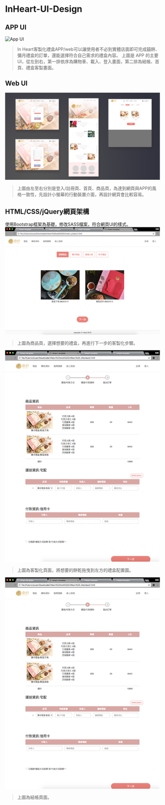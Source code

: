 
InHeart-UI-Design
=============

APP UI
-------------
![App UI](https://github.com/xuanyizneg/InHeart-UI-Design/blob/master/app_inheart.png)
>In Heart客製化禮盒APP/web可以讓使用者不必到實體店面即可完成囍餅、彌月禮盒的訂單，還能選擇符合自己需求的禮盒內容。
>上圖是 APP 的主要UI，從左到右，第一排依序為購物車、載入、登入畫面，第二排為結帳、首頁、禮盒客製畫面。

Web UI
-------------
![Web UI](https://github.com/xuanyizneg/InHeart-UI-Design/blob/master/web_inheart.png)
>上圖由左至右分別是登入/註冊頁、首頁、商品頁，為達到網頁與APP的風格一致性，先設計小螢幕的行動裝置介面，再設計網頁會比較容易。


HTML/CSS/jQuery網頁架構
-------------
使用Bootstrap框架為基礎，修改SASS檔案，符合網頁UI的樣式。
![html/css/js](https://github.com/xuanyizneg/InHeart-UI-Design/blob/master/inheart%20html:css:js%201.png)
>上圖為商品頁，選擇想要的禮盒，再進行下一步的客製化步驟。


![html/css/js](https://github.com/xuanyizneg/InHeart-UI-Design/blob/master/inheart%20html:css:js%20%203.png)
>上圖為客製化頁面，將想要的餅乾拖曳到左方的禮盒配置圖。

![html/css/js](https://github.com/xuanyizneg/InHeart-UI-Design/blob/master/inheart%20html:css:js%20%203.png)
>上圖為結帳頁面。